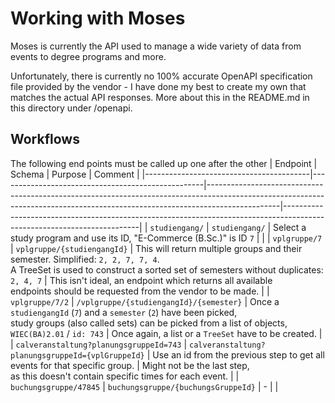 # Working with Moses

Moses is currently the API used to manage a wide variety of data from events to degree programs and
more.

Unfortunately, there is currently no 100% accurate OpenAPI specification file provided by the
vendor - I have done my best to create my own that matches the actual API responses. More about this
in the README.md in this directory under /openapi.

## Workflows

The following end points must be called up one after the other
| Endpoint                                | Schema                                            | Purpose                                                                                                                                                                      | Comment                                                                                                                |
|-----------------------------------------|---------------------------------------------------|------------------------------------------------------------------------------------------------------------------------------------------------------------------------------|------------------------------------------------------------------------------------------------------------------------|
| `studiengang/`                          | `studiengang/`                                    | Select a study program and use its ID, "E-Commerce (B.Sc.)" is ID `7`                                                                                                        |                                                                                                                        |
| `vplgruppe/7`                           | `vplgruppe/{studiengangId}`                       | This will return multiple groups and their semester. Simplified: `2, 2, 7, 7, 4`. <br>A TreeSet is used to construct a sorted set of semesters without duplicates: `2, 4, 7` | This isn't ideal, an endpoint which returns all available<br>endpoints should be requested from the vendor to be made. |
| `vplgruppe/7/2`                         | `/vplgruppe/{studiengangId}/{semester}`           | Once a `studiengangId` (`7`) and a `semester` (`2`) have been picked, <br>study groups (also called sets) can be picked from a list of objects, `WIEC(BA)2.01` / `id: 743`   | Once again, a list or a `TreeSet` have to be created.                                                                  |
| `calveranstaltung?planungsgruppeId=743` | `calveranstaltung?planungsgruppeId={vplGruppeId}` | Use an id from the previous step to get all events for that specific group.                                                                                                  | Might not be the last step, <br>as this doesn't contain specific times for each event.                                 |
| `buchungsgruppe/47845`                  | `buchungsgruppe/{buchungsGruppeId}`               | -                                                                                                                                                                            |                                                                                                                        |